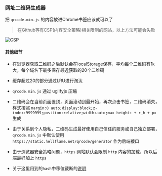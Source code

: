 ### 网址二维码生成器

把 `qrcode.min.js` 的内容放进Chrome书签应该就可以了

> 在Github等有CSP(内容安全策略)相关限制的网站，以上方法可能会失败

![CSP](https://static.hellflame.net/resource/884567815af6762137aefc95efc5b07b)

#### 其他细节

* 在浏览器获取二维码之后默认会在localStorage保存，平均每个二维码有1k大，每个域名下最多保存最近获取的20个二维码

* 缓存超过20的部分通过LRU进行淘汰

* `qrcode.min.js` 通过 uglifyjs 压缩

* 二维码会在当前页面置顶，页面滚动到最开始，再次点击书签，二维码消失，样式按照 `margin:0 auto;display:block;z-index:9999999;position:relative;width:auto;max-height: + r_h + px` 生成

* 由于关系到个人隐私，二维码生成最好使用自己信任的服务或自己独立部署，`qrcode.min.js` 中默认使用 `https://static.hellflame.net/qrcode/generator` 作为后端接口

* 由于浏览器安全策略问题，`https` 网站默认会限制 `http` 内容的加载，所以后端最好加上 `https`

* 关于这里用到的`hash`中移位截断的[说明](https://www.hellflame.net/article/louKs)
